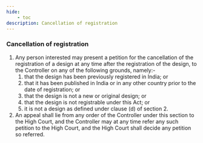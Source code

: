 ```yaml
---
hide:
    - toc
description: Cancellation of registration
---
```


### Cancellation of registration

1. Any person interested may present a petition for the cancellation of the registration of a design at any time after the registration of the design, to the Controller on any of the following grounds, namely:-
    1. that the design has been previously registered in India; or
    2. that it has been published in India or in any other country prior to the date of registration; or
    3. that the design is not a new or original design; or
    4. that the design is not registrable under this Act; or
    5. it is not a design as defined under clause (d) of section 2.
2. An appeal shall lie from any order of the Controller under this section to the High Court, and the Controller may at any time refer any such petition to the High Court, and the High Court shall decide any petition so referred.
